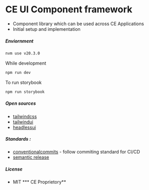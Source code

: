 # CE UI Component framework
- Component library which can be used across CE Applications
- Initial setup and  implementation

##### Enviornment

```sh
nvm use v20.3.0  
```
While development
```sh
npm run dev 
```
To run storybook
```sh
npm run storybook
```
#####  Open sources
- [tailwindcss]
- [tailwindui]
- [headlessui]

##### Standards :
- [conventionalcommits] - follow commiting standard for CI/CD
- [semantic release]
##### License

- MIT
*** CE Proprietory**

[tailwindui]: <tailwindui.com> 
[tailwindcss]: <https://tailwindcss.com/> 
[headlessui]: <https://headlessui.com/> 

[conventionalcommits]: <https://www.conventionalcommits.org/en/v1.0.0/#summary>
[semantic release]: <https://semantic-release.gitbook.io/>